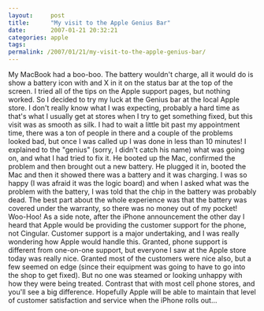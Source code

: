 ```yaml
---
layout:     post
title:      "My visit to the Apple Genius Bar"
date:       2007-01-21 20:32:21
categories: apple
tags:  
permalink: /2007/01/21/my-visit-to-the-apple-genius-bar/
---
```

My MacBook had a boo-boo. The battery wouldn't charge, all it would do is show a battery icon with and X in it on the status bar at the top of the screen. I tried all of the tips on the Apple support pages, but nothing worked. So I decided to try my luck at the Genius bar at the local Apple store. I don't really know what I was expecting, probably a hard time as that's what I usually get at stores when I try to get something fixed, but this visit was as smooth as silk. I had to wait a little bit past my appointment time, there was a ton of people in there and a couple of the problems looked bad, but once I was called up I was done in less than 10 minutes! I explained to the "genius" (sorry, I didn't catch his name) what was going on, and what I had tried to fix it. He booted up the Mac, confirmed the problem and then brought out a new battery. He plugged it in, booted the Mac and then it showed there was a battery and it was charging. I was so happy (I was afraid it was the logic board) and when I asked what was the problem with the battery, I was told that the chip in the battery was probably dead. The best part about the whole experience was that the battery was covered under the warranty, so there was no money out of my pocket! Woo-Hoo! As a side note, after the iPhone announcement the other day I heard that Apple would be providing the customer support for the phone, not Cingular. Customer support is a major undertaking, and I was really wondering how Apple would handle this. Granted, phone support is different from one-on-one support, but everyone I saw at the Apple store today was really nice. Granted most of the customers were nice also, but a few seemed on edge (since their equipment was going to have to go into the shop to get fixed). But no one was steamed or looking unhappy with how they were being treated. Contrast that with most cell phone stores, and you'll see a big difference. Hopefully Apple will be able to maintain that level of customer satisfaction and service when the iPhone rolls out...
